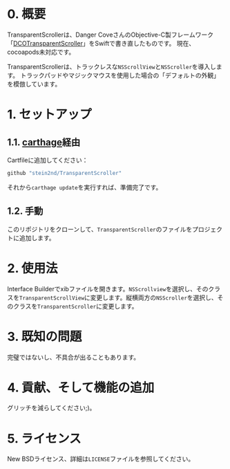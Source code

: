 # 0. 概要
TransparentScrollerは、Danger CoveさんのObjective-C製フレームワーク「[DCOTransparentScroller](https://github.com/DangerCove/DCOTransparentScroller)」をSwiftで書き直したものです。
現在、cocoapods未対応です。

TransparentScrollerは、トラックレスな`NSScrollView`と`NSScroller`を導入します。
トラックパッドやマジックマウスを使用した場合の「デフォルトの外観」を模倣しています。

# 1. セットアップ
## 1.1. [carthage](https://github.com/Carthage/Carthage)経由
Cartfileに追加してください：
```bash
github "stein2nd/TransparentScroller"
```
それから`carthage update`を実行すれば、準備完了です。

## 1.2. 手動
このリポジトリをクローンして、`TransparentScroller`のファイルをプロジェクトに追加します。

# 2. 使用法
Interface Builderでxibファイルを開きます。`NSScrollview`を選択し、そのクラスを`TransparentScrollView`に変更します。縦横両方の`NSScroller`を選択し、そのクラスを`TransparentScroller`に変更します。

# 3. 既知の問題
完璧ではないし、不具合が出ることもあります。

# 4. 貢献、そして機能の追加
グリッチを減らしてください;)。

# 5. ライセンス
New BSDライセンス、詳細は`LICENSE`ファイルを参照してください。
